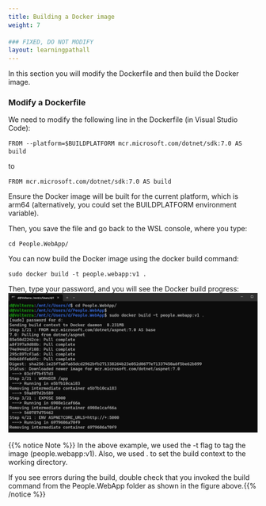 ```yaml
---
title: Building a Docker image
weight: 7

### FIXED, DO NOT MODIFY
layout: learningpathall
---
```


In this section you will modify the Dockerfile and then build the Docker image.

### Modify a Dockerfile
We need to modify the following line in the Dockerfile (in Visual Studio Code):

```
FROM --platform=$BUILDPLATFORM mcr.microsoft.com/dotnet/sdk:7.0 AS build
```

to 

```
FROM mcr.microsoft.com/dotnet/sdk:7.0 AS build
```

Ensure the Docker image will be built for the current platform, which is arm64 (alternatively, you could set the BUILDPLATFORM environment variable).

Then, you save the file and go back to the WSL console, where you type:
```console
cd People.WebApp/
```

You can now build the Docker image using the docker build command:
```console
sudo docker build -t people.webapp:v1 .
```

Then, type your password, and you will see the Docker build progress:
![command prompt#left](figures/19.png "Figure 19. Building a Docker image")

{{% notice Note %}} In the above example, we used the -t flag to tag the image (people.webapp:v1). Also, we used . to set the build context to the working directory. 

If you see errors during the build, double check that you invoked the build command from the People.WebApp folder as shown in the figure above.{{% /notice %}}
